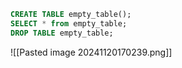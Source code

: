 ```sql
CREATE TABLE empty_table();  
SELECT * from empty_table;  
DROP TABLE empty_table;
```
![[Pasted image 20241120170239.png]]